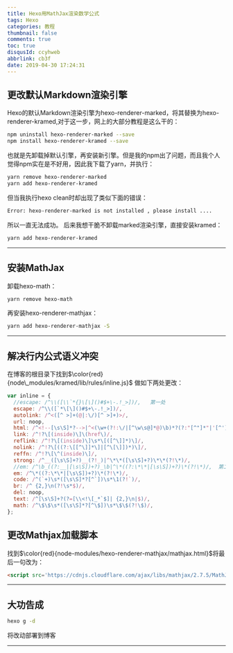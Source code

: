 ```yaml
---
title: Hexo用MathJax渲染数学公式
tags: Hexo
categories: 教程
thumbnail: false
comments: true
toc: true
disqusId: ccyhweb
abbrlink: cb3f
date: 2019-04-30 17:24:31
---
```


## 更改默认Markdown渲染引擎

<!-- more -->

Hexo的默认Markdown渲染引擎为hexo-renderer-marked，将其替换为hexo-renderer-kramed,对于这一步，网上的大部分教程是这么干的：
```bash
npm uninstall hexo-renderer-marked --save
npm install hexo-renderer-kramed --save
```
也就是先卸载掉默认引擎，再安装新引擎。但是我的npm出了问题，而且我个人觉得npm实在是不好用，因此我下载了yarn，并执行：
```bash
yarn remove hexo-renderer-marked
yarn add hexo-renderer-kramed
```
但当我执行hexo clean时却出现了类似下面的错误：
```bash
Error: hexo-renderer-marked is not installed , please install ....
```
所以一直无法成功。
后来我想干脆不卸载marked渲染引擎，直接安装kramed：
```bash
yarn add hexo-renderer-kramed
```
---

## 安装MathJax
卸载hexo-math：
```bash
yarn remove hexo-math
```
再安装hexo-renderer-mathjax：
```bash
yarn add hexo-renderer-mathjax -S
```
---

## 解决行内公式语义冲突

在博客的根目录下找到$\color{red}{node\_modules/kramed/lib/rules/inline.js}$
做如下两处更改：
```js
var inline = {
  //escape: /^\\([\\`*{}\[\]()#$+\-.!_>])/,   第一处
  escape: /^\\([`*\[\]()#$+\-.!_>])/,
  autolink: /^<([^ >]+(@|:\/)[^ >]+)>/,
  url: noop,
  html: /^<!--[\s\S]*?-->|^<(\w+(?!:\/|[^\w\s@]*@)\b)*?(?:"[^"]*"|'[^']*'|[^'">])*?>([\s\S]*?)?<\/\1>|^<(\w+(?!:\/|[^\w\s@]*@)\b)(?:"[^"]*"|'[^']*'|[^'">])*?>/,
  link: /^!?\[(inside)\]\(href\)/,
  reflink: /^!?\[(inside)\]\s*\[([^\]]*)\]/,
  nolink: /^!?\[((?:\[[^\]]*\]|[^\[\]])*)\]/,
  reffn: /^!?\[\^(inside)\]/,
  strong: /^__([\s\S]+?)__(?!_)|^\*\*([\s\S]+?)\*\*(?!\*)/,
  //em: /^\b_((?:__|[\s\S])+?)_\b|^\*((?:\*\*|[\s\S])+?)\*(?!\*)/,  第二处
  em: /^\*((?:\*\*|[\s\S])+?)\*(?!\*)/,
  code: /^(`+)\s*([\s\S]*?[^`])\s*\1(?!`)/,
  br: /^ {2,}\n(?!\s*$)/,
  del: noop,
  text: /^[\s\S]+?(?=[\\<!\[_*`$]| {2,}\n|$)/,
  math: /^\$\$\s*([\s\S]*?[^\$])\s*\$\$(?!\$)/,
};
```
## 更改Mathjax加载脚本
找到$\color{red}{node-modules/hexo-renderer-mathjax/mathjax.html}$将最后一句改为：
```html
<script src='https://cdnjs.cloudflare.com/ajax/libs/mathjax/2.7.5/MathJax.js?config=TeX-MML-AM_CHTML' async></script>
```

---

## 大功告成

```bash
hexo g -d
```
将改动部署到博客

---
